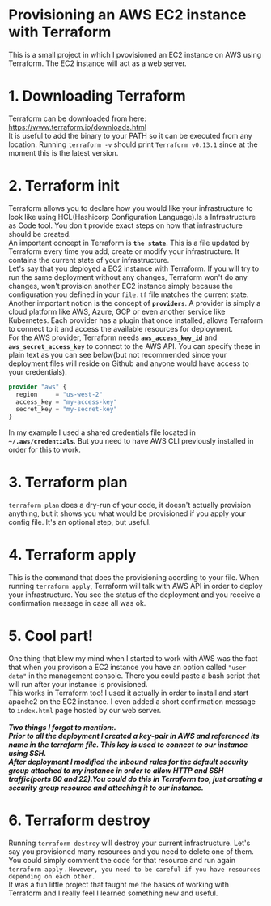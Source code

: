# Provisioning an AWS EC2 instance with Terraform
This is a small project in which I pvovisioned an EC2 instance on AWS using Terraform. The EC2 instance will act as a web server.<br/>
# 1. Downloading Terraform
Terraform can be downloaded from here: https://www.terraform.io/downloads.html <br/>
It is useful to add the binary to your PATH so it can be executed from any location. Running `terraform -v` should print `Terraform v0.13.1` since at the moment this is the latest version.<br/>
# 2. Terraform init
Terraform allows you to declare how you would like your infrastructure to look like using HCL(Hashicorp Configuration Language).Is a Infrastructure as Code tool. You don't provide exact steps on how that infrastructure should be created.<br/>
An important concept in Terraform is **`the state`**. This is a file updated by Terraform every time you add, create or modify your infrastructure. It contains the current state of your infrastructure.<br/>
Let's say that you deployed a EC2 instance with Terraform. If you will try to run the same deployment without any changes, Terraform won't do any changes, won't provision another EC2 instance simply because the configuration you defined in your `file.tf` file matches the current state.<br/>
Another important notion is the concept of **`providers`**. A provider is simply a cloud platform like AWS, Azure, GCP or even another service like Kubernetes.
Each provider has a plugin that once installed, allows Terraform to connect to it and access the available resources for deployment.<br/>
For the AWS provider, Terraform needs **`aws_access_key_id`** and **`aws_secret_access_key`** to connect to the AWS API. You can specify these in plain text as you can see below(but not recommended since your deployment files will reside on Github and anyone would have access to your credentials).<br/>

```terraform
provider "aws" {
  region     = "us-west-2"
  access_key = "my-access-key"
  secret_key = "my-secret-key"
}
```

In my example I used a shared credentials file located in **`~/.aws/credentials`**. But you need to have AWS CLI previously installed in order for this to work.<br/>

# 3. Terraform plan
 `terraform plan` does a dry-run of your code, it doesn't actually provision anything, but it shows you what would be provisioned if you apply your config file.
 It's an optional step, but useful.<br/>
 # 4. Terraform apply
 This is the command that does the provisioning acording to your file. When running `terraform apply`, Terraform will talk with AWS API in order to deploy your infrastructure. You see the status of the deployment and you receive a confirmation message in case all was ok.
 # 5. Cool part!
 One thing that blew my mind when I started to work with AWS was the fact that when you provison a EC2 instance you have an option called `"user data"` in the management console. There you could paste a bash script that will run after your instance is provisioned.<br/>
 This works in Terraform too! I used it actually in order to install and start  apache2 on the EC2 instance. I even added a short confirmation message to `index.html` page hosted by our web server. <br/>
 <br/>
 ***Two things I forgot to mention:.***<br/> 
 ***Prior to all the deployment I created a key-pair in AWS and referenced its name in the terraform file. This key is used to connect to our instance using SSH.<br/>
 After deployment I modified the inbound rules for the default security group attached to my instance in order to allow HTTP and SSH traffic(ports 80 and 22).You could do this in Terraform too, just creating a security group resource and attaching it to our instance.***<br/>
 # 6. Terraform destroy
 Running `terraform destroy` will destroy your current infrastructure. Let's say you provisioned many resources and you need to delete one of them. You could simply comment the code for that resource and run again `terraform apply` . `However, you need to be careful if you have resources depending on each other.`<br/>
 It was a fun little project that taught me the basics of working with Terraform and I really feel I learned something new and useful.
 
 
 
 
 









